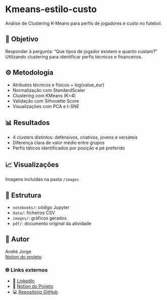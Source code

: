 # Kmeans-estilo-custo

Análise de Clustering K-Means para perfis de jogadores e custo no futebol.

## 🎯 Objetivo
Responder à pergunta: “Que tipos de jogador existem e quanto custam?”  
Utilizando clustering para identificar perfis técnicos e financeiros.

## ⚙️ Metodologia
- Atributos técnicos e físicos + log(value_eur)
- Normalização com StandardScaler
- Clustering com KMeans (K=4)
- Validação com Silhouette Score
- Visualizações com PCA e t-SNE

## 📊 Resultados
- 4 clusters distintos: defensivos, criativos, jovens e versáteis
- Diferença clara de valor médio entre grupos
- Perfis táticos identificados por posição e pé preferido

## 📈 Visualizações
Imagens incluídas na pasta `/images`

## 📂 Estrutura
- `notebooks/`: código Jupyter
- `data/`: ficheiros CSV
- `images/`: gráficos gerados
- `pdf/`: documento original da atividade

## 👤 Autor
André Jorge  
[Notion do projeto](https://www.notion.so/Atividade-K-Means-Clustering-Final-Andr-Jorge-27ae172d362e80c9963be09a1123031c)

### 🌐 Links externos

- 🔗 [LinkedIn](https://www.linkedin.com/in/andrejorge86)
- 📁 [Notion do Projeto](https://www.notion.so/Atividade-K-Means-Clustering-Final-Andr-Jorge-...)
- 💻 [Repositório GitHub](https://github.com/andrigonsp1986-tech/Kmeans-estilo-custo)
